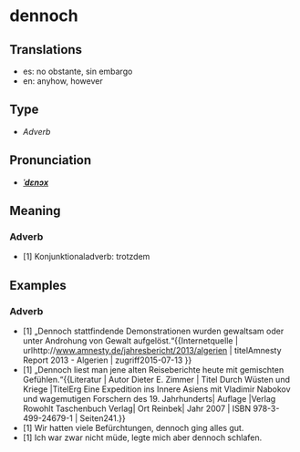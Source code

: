 # dennoch
## Translations
- es: no obstante, sin embargo
- en: anyhow, however
## Type
- _Adverb_
## Pronunciation
- **_[ˈdɛnɔx](https://commons.wikimedia.org/wiki/File:De-dennoch.ogg)_**
## Meaning
### Adverb
- [1] Konjunktionaladverb: trotzdem
## Examples
### Adverb
- [1] „Dennoch stattfindende Demonstrationen wurden gewaltsam oder unter Androhung von Gewalt aufgelöst.“<ref>{{Internetquelle | urlhttp://www.amnesty.de/jahresbericht/2013/algerien | titelAmnesty Report 2013 - Algerien | zugriff2015-07-13 }}</ref>
- [1] „Dennoch liest man jene alten Reiseberichte heute mit gemischten Gefühlen.“<ref>{{Literatur | Autor Dieter E. Zimmer | Titel Durch Wüsten und Kriege |TitelErg Eine Expedition ins Innere Asiens mit Vladimir Nabokov und wagemutigen Forschern des 19. Jahrhunderts| Auflage |Verlag Rowohlt Taschenbuch Verlag| Ort Reinbek| Jahr 2007 | ISBN 978-3-499-24679-1 | Seiten241.}}</ref>
- [1] Wir hatten viele Befürchtungen, dennoch ging alles gut.
- [1] Ich war zwar nicht müde, legte mich aber dennoch schlafen.
